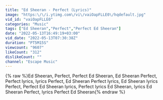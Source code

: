 ```yaml
---
title: "Ed Sheeran - Perfect (Lyrics)"
image: "https:\/\/i.ytimg.com\/vi\/vaiOapFLLE0\/hqdefault.jpg"
vid_id: "vaiOapFLLE0"
categories: "Music"
tags: ["Ed Sheeran","Perfect","Perfect Ed Sheeran"]
date: "2022-05-13T16:49:19+03:00"
vid_date: "2022-05-13T07:30:38Z"
duration: "PT5M15S"
viewcount: "9607"
likeCount: "312"
dislikeCount: ""
channel: "Escape Music"
---
```

{% raw %}Ed Sheeran, Perfect, Perfect Ed Sheeran, Ed Sheeran Perfect, Perfect lyrics, lyrics Perfect, Ed Sheeran Perfect lyrics, Ed Sheeran lyrics Perfect, Perfect Ed Sheeran lyrics, Perfect lyrics Ed Sheeran, lyrics Ed Sheeran Perfect, lyrics Perfect Ed Sheeran{% endraw %}
